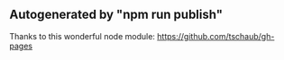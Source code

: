 ## Autogenerated by "npm run publish"
Thanks to this wonderful node module:
https://github.com/tschaub/gh-pages